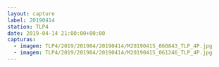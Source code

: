 ```yaml
---
layout: capture
label: 20190414
station: TLP4
date: 2019-04-14 21:00:00+00:00
capturas:
  - imagem: TLP4/2019/201904/20190414/M20190415_060843_TLP_4P.jpg
  - imagem: TLP4/2019/201904/20190414/M20190415_061246_TLP_4P.jpg
---
```


